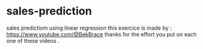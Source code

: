 # sales-prediction
sales predictiom using linear regression
this exercice is made by : 
https://www.youtube.com/@BekBrace
thanks for the effort you put on each one of these videos .
